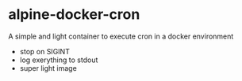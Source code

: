 # alpine-docker-cron

A simple and light container to execute cron in a docker environment

- stop on SIGINT
- log exerything to stdout
- super light image
